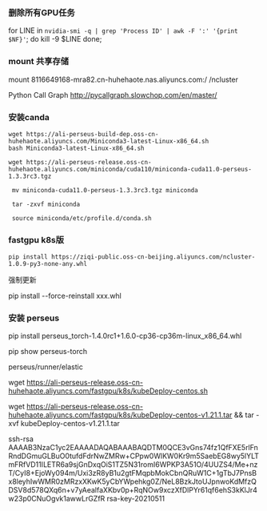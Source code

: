 ### 删除所有GPU任务

for LINE in `nvidia-smi -q | grep 'Process ID' | awk -F ':' '{print $NF}'`; do
  kill -9 $LINE
done;

### mount 共享存储

mount 8116649168-mra82.cn-huhehaote.nas.aliyuncs.com:/ /ncluster



Python Call Graph
http://pycallgraph.slowchop.com/en/master/



### 安装canda

```
wget https://ali-perseus-build-dep.oss-cn-huhehaote.aliyuncs.com/Miniconda3-latest-Linux-x86_64.sh
bash Miniconda3-latest-Linux-x86_64.sh
```

```
wget https://ali-perseus-release.oss-cn-huhehaote.aliyuncs.com/miniconda/cuda110/miniconda-cuda11.0-perseus-1.3.3rc3.tgz

 mv miniconda-cuda11.0-perseus-1.3.3rc3.tgz miniconda
 
 tar -zxvf miniconda
 
 source miniconda/etc/profile.d/conda.sh
```



### fastgpu k8s版

```
pip install https://ziqi-public.oss-cn-beijing.aliyuncs.com/ncluster-1.0.9-py3-none-any.whl
```

 强制更新

pip install --force-reinstall xxx.whl

### 安装 perseus

pip install perseus_torch-1.4.0rc1+1.6.0-cp36-cp36m-linux_x86_64.whl

pip show perseus-torch

perseus/runner/elastic



wget https://ali-perseus-release.oss-cn-huhehaote.aliyuncs.com/fastgpu/k8s/kubeDeploy-centos.sh

wget https://ali-perseus-release.oss-cn-huhehaote.aliyuncs.com/fastgpu/k8s/kubeDeploy-centos-v1.21.1.tar  && tar -xvf  kubeDeploy-centos-v1.21.1.tar





ssh-rsa AAAAB3NzaC1yc2EAAAADAQABAAABAQDTM0QCE3vGns74fz1QfFXE5rlFnRndDGmuGLBuO0tufdFdrNwZMRw+CPpw0WlKW0Kr9m5SaebEG8wy5lYLTmFRfVD11ILETR6a9sjGnDxqOiS1TZ5N31romI6WPKP3A51O/4UUZS4/Me+nzT/CyI8+EjoWy094m/Uxi3zR8yB1u2gtFMqpbMokCbnQRuW1C+1gTbJ7PnsBx8leyhIwWMR0zMRzxXKwK5yCbYWpehkg0Z/NeL8BzkJtoUJpnwoKdMfzQDSV8d578QXq6n+v7yAealfaXKbv0p+RqNOw9xczXfDlPYr61qf6ehS3kKlJr4w23p0CNuOgvk1awwLrGZfR rsa-key-20210511